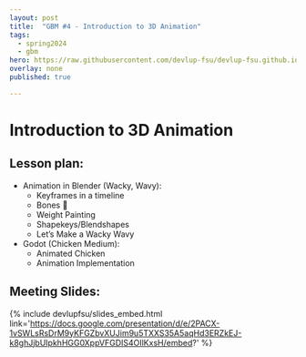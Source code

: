 ```yaml
---
layout: post
title:  "GBM #4 - Introduction to 3D Animation"
tags:
  - spring2024
  - gbm
hero: https://raw.githubusercontent.com/devlup-fsu/devlup-fsu.github.io/master/assets/workshop_assets/gbm4-s24/wacky.gif
overlay: none
published: true

---
```


# Introduction to 3D Animation

## Lesson plan:
- Animation in Blender (Wacky, Wavy):
  - Keyframes in a timeline
  - Bones 🦴
  - Weight Painting
  - Shapekeys/Blendshapes
  - Let’s Make a Wacky Wavy
- Godot (Chicken Medium):
  - Animated Chicken
  - Animation Implementation



## Meeting Slides:
{% include devlupfsu/slides_embed.html link='https://docs.google.com/presentation/d/e/2PACX-1vSWLsRsDrM9yKFGZbvXUJim9u5TXXS35A5aqHd3ERZkEJ-k8ghJjbUIpkhHGG0XppVFGDIS4OIlKxsH/embed?' %}
